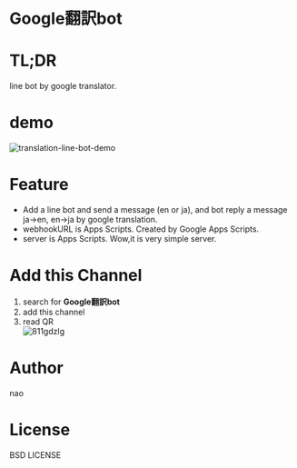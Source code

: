 # Google翻訳bot

# TL;DR
line bot by google translator.

# demo
![translation-line-bot-demo](https://user-images.githubusercontent.com/46675984/104749145-d1691300-5795-11eb-8f4e-5fc085e15aaa.gif)


# Feature
* Add a line bot and send a message (en or ja), and bot reply a message ja→en, en→ja by google translation.
* webhookURL is Apps Scripts. Created by Google Apps Scripts.
* server is Apps Scripts. Wow,it is very simple server.

# Add this Channel
1. search for __Google翻訳bot__
2. add this channel
3. read QR   
![811gdzlg](https://user-images.githubusercontent.com/46675984/104748393-07f25e00-5795-11eb-8085-f92cb721e712.png)

# Author
nao

# License
BSD LICENSE

